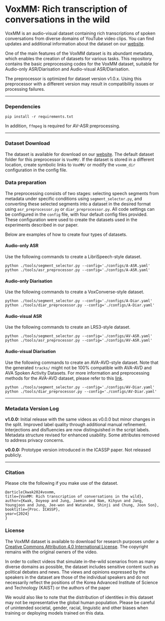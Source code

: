 # VoxMM: Rich transcription of conversations in the wild

VoxMM is an audio-visual dataset containing rich transcriptions of spoken conversations from diverse domains of YouTube video clips. You can find updates and additional information about the dataset on our [website](https://mm.kaist.ac.kr/projects/voxmm).

One of the main features of the VoxMM dataset is its abundant metadata, which enables the creation of datasets for various tasks. This repository contains the basic preprocessing codes for the VoxMM dataset, suitable for Audio-only ASR/Diarisation and Audio-visual ASR/Diarisation. 

The preprocessor is optimized for dataset version v1.0.x. Using this preprocessor with a different version may result in compatibility issues or processing failures.

---
### Dependencies
```
pip install -r requirements.txt
```
In addition, `ffmpeg` is required for AV-ASR preprocessing.

---

### Dataset Download
The dataset is available for download on our [website](https://mm.kaist.ac.kr/projects/voxmm). The default dataset folder for this preprocessor is `VoxMM/`. If the dataset is stored in a different location, create symbolic links to `VoxMM/` or modify the `voxmm_dir` configuration in the config file.

### Data preparation
The preprocessing consists of two stages: selecting speech segments from metadata under specific conditions using `segment_selector.py`, and converting these selected segments into a dataset in the desired format using `asr_preprocessor.py` or `diar_preprocessor.py`. All code settings can be configured in the `config` file, with four default config files provided. These configuration were used to create the datasets used in the experiments described in our paper.

Below are examples of how to create four types of datasets.
#### Audio-only ASR
Use the following commands to create a LibriSpeech-style dataset. 
```
python ./tools/segment_selector.py --config='./configs/A-ASR.yaml'
python ./tools/asr_preprocessor.py --config='./configs/A-ASR.yaml'
```
#### Audio-only Diarisation
Use the following commands to create a VoxConverse-style dataset.
```
python ./tools/segment_selector.py --config='./configs/A-Diar.yaml'
python ./tools/diar_preprocessor.py --config='./configs/A-Diar.yaml'
```

#### Audio-visual ASR
Use the following commands to create an LRS3-style dataset.  
```
python ./tools/segment_selector.py --config='./configs/AV-ASR.yaml'
python ./tools/asr_preprocessor.py --config='./configs/AV-ASR.yaml'
```

#### Audio-visual Diarisation
Use the following commands to create an AVA-AVD-style dataset. Note that the generated `tracks/` might not be 100% compatible with AVA-AVD and AVA Spoken Activity Datasets. For more information and preprocessing methods for the AVA-AVD dataset, please refer to this [link](https://github.com/zcxu-eric/AVA-AVD).
```
python ./tools/segment_selector.py --config='./configs/AV-Diar.yaml'
python ./tools/diar_preprocessor.py --config='./configs/AV-Diar.yaml'
```
---
### Metadata Version Log

**v1.0.0:** Initial release with the same videos as v0.0.0 but minor changes in the split. Improved label quality through additional manual refinement. Interjections and disfluencies are now distinguished in the script labels. Metadata structure revised  for enhanced usability. Some attributes removed to address privacy concerns.

**v0.0.0:** Prototype version introduced in the ICASSP paper. Not released publicly.

---

### Citation
Please cite the following if you make use of the dataset.

```
@article{kwak2024voxmm,
title={VoxMM: Rich transcription of conversations in the wild},
author={Kwak, Doyeop and Jung, Jaemin and Nam, Kihyun and Jang, Youngjoon and Jung, Jee-won and Watanebe, Shinji and Chung, Joon Son},
booktitle={Proc. ICASSP},
year={2024}
}
```

### License
The VoxMM dataset is available to download for research purposes under a [Creative Commons Attribution 4.0 International License](https://creativecommons.org/licenses/by/4.0). The copyright remains with the original owners of the video.

In order to collect videos that simulate in-the-wild scenarios from as many diverse domains as possible, the dataset includes sensitive content such as political debates and news. The views and opinions expressed by the speakers in the dataset are those of the individual speakers and do not necessarily reflect the positions of the Korea Advanced Institute of Science and Technology (KAIST) or the authors of the paper

We would also like to note that the distribution of identities in this dataset may not be representative the global human population. Please be careful of unintended societal, gender, racial, linguistic and other biases when training or deploying models trained on this data.
